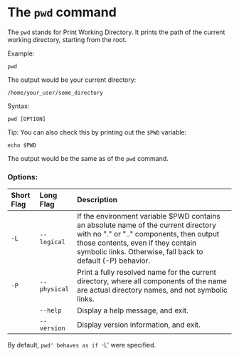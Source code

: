 # The `pwd` command

The `pwd` stands for Print Working Directory. It prints the path of the current working directory, starting from the root.

Example:
```
pwd
```

The output would be your current directory:

```
/home/your_user/some_directory
```

Syntax:
```
pwd [OPTION]
```

Tip:
You can also check this by printing out the `$PWD` variable:

```
echo $PWD
```

The output would be the same as of the `pwd` command.

### Options:


|**Short Flag**   |**Long Flag**   |**Description**   |
|:---|:---|:---|
| `-L` | `--logical` | If the environment variable $PWD contains an absolute name of the current directory with no "." or ".." components, then output those contents, even if they contain symbolic links. Otherwise, fall back to default (-P) behavior. |
| `-P`| `--physical` | Print a fully resolved name for the current directory, where all components of the name are actual directory names, and not symbolic links. |
| ` ` | `--help`| Display a help message, and exit. |
| ` ` | `--version`| Display version information, and exit. |

By default, `pwd' behaves as if `-L' were specified.
